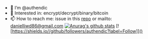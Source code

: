 - 👋 I’m @authendic
- 👀 Interested in: encrypt/decrypt/binary/bitcoin
- 📫 How to reach me: issue in this [repo](https://github.com/authendic/authendic/issues) or mailto: danielliwd86@gmail.com
[![Anurag's github stats](https://github-readme-stats.vercel.app/api?username=authendic&show_icons=true)](https://github.com/anuraghazra/github-readme-stats)
[![https://shields.io//github/followers/authendic?label=Follow]]()
